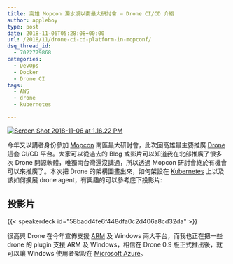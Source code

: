 ```yaml
---
title: 高雄 Mopcon 濁水溪以南最大研討會 – Drone CI/CD 介紹
author: appleboy
type: post
date: 2018-11-06T05:28:08+00:00
url: /2018/11/drone-ci-cd-platform-in-mopconf/
dsq_thread_id:
  - 7022779868
categories:
  - DevOps
  - Docker
  - Drone CI
tags:
  - AWS
  - drone
  - kubernetes

---
```

[<img src="https://i1.wp.com/farm2.staticflickr.com/1948/45693842842_d5fb6105b5_z.jpg?w=840&#038;ssl=1" alt="Screen Shot 2018-11-06 at 1.16.22 PM" data-recalc-dims="1" />][1] 

今年又以講者身份參加 [Mopcon][2] 南區最大研討會，此次回高雄最主要推廣 [Drone][3] 這套 CI/CD 平台。大家可以從過去的 Blog 或影片可以知道我在北部推廣了很多次 Drone 開源軟體，唯獨南台灣還沒講過，所以透過 Mopcon 研討會終於有機會可以來推廣了。本次把 Drone 的架構圖畫出來，如何架設在 [Kubernetes][4] 上以及該如何擴展 drone agent，有興趣的可以參考底下投影片: <!--more-->

## 投影片

{{< speakerdeck id="58badd4fe6f448dfa0c2d406a8cd32da" >}}

很高興 Drone 在今年宣佈支援 [ARM][5] 及 Windows 兩大平台，而我也正在把一些 drone 的 plugin 支援 ARM 及 Windows，相信在 Drone 0.9 版正式推出後，就可以讓 Windows 使用者架設在 [Microsoft Azure][6]。

 [1]: https://www.flickr.com/photos/appleboy/45693842842/in/dateposted-public/ "Screen Shot 2018-11-06 at 1.16.22 PM"
 [2]: https://mopcon.org
 [3]: https://github.com/drone/drone
 [4]: https://kubernetes.io/
 [5]: https://www.arm.com/
 [6]: https://azure.microsoft.com/zh-tw/
